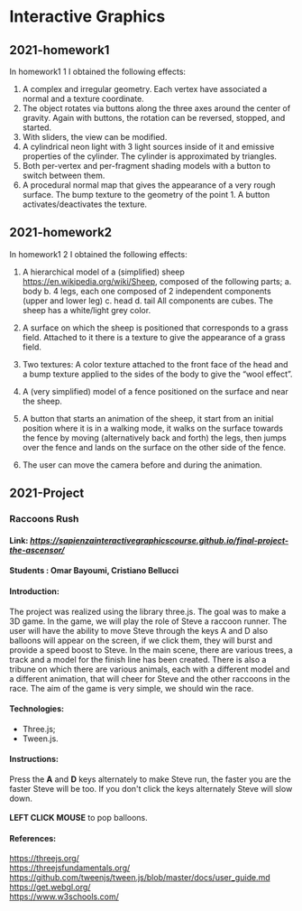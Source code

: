 # Interactive Graphics
## 2021-homework1
In homework1 1 I obtained the following effects: 

1.	A complex and irregular geometry. Each vertex have associated a normal and a texture coordinate.
2.	The object rotates via buttons along the three axes around the center of gravity. Again with buttons, the rotation can be reversed, stopped, and started.
3.	With sliders, the view can be modified.
4.	A cylindrical neon light with 3 light sources inside of it and emissive properties of the cylinder. The cylinder is approximated by triangles.
5.	Both per-vertex and per-fragment shading models with a button to switch between them.
6.	A procedural normal map that gives the appearance of a very rough surface. The bump texture to the geometry of the point 1. A button activates/deactivates the texture.

## 2021-homework2
In homework1 2 I obtained the following effects: 

1.	A hierarchical model of a (simplified) sheep https://en.wikipedia.org/wiki/Sheep, composed of the following parts;
a.	body 
b.	4 legs, each one composed of 2 independent components (upper and lower leg)
c.	head
d.	tail
All components are cubes. The sheep has a white/light grey color.

2.	A surface on which the sheep is positioned that corresponds to a grass field. Attached to it there is a texture to give the appearance of a grass field.

3.	Two textures: A color texture attached to the front face of the head and a bump texture applied to the sides of the body to give the “wool effect”.

4.	A (very simplified) model of a fence positioned on the surface and near the sheep.

5.	A button that starts an animation of the sheep, it start from an initial position where it is in a walking mode, it walks on the surface towards the fence by moving (alternatively back and forth) the legs, then jumps over the fence and lands on the surface on the other side of the fence. 

6.	The user can move the camera before and during the animation.

## 2021-Project

### Raccoons Rush

#### Link: *https://sapienzainteractivegraphicscourse.github.io/final-project-the-ascensor/*

#### Students : Omar Bayoumi, Cristiano Bellucci

#### Introduction:
The project was realized using the library three.js. The goal was to make a 3D game. In the game, we will play the role of Steve a raccoon runner. The user will have the ability to move Steve through the keys A and D also balloons will appear on the screen, if we click them, they will burst and provide a speed boost to Steve. In the main scene, there are various trees, a track and a model for the finish line has been created. There is also a tribune on which there are various animals, each with a different model and a different animation, that will cheer for Steve and the other raccoons in the race. The aim of the game is very simple, we should win the race.<br>

#### Technologies:
<ul>
  <li>Three.js;</li>
  <li>Tween.js.</li>
</ul>

#### Instructions:
Press the <b>A</b> and <b>D</b> keys alternately to make Steve run, the faster you are the faster Steve will be too. If you don't click the keys alternately Steve will slow down.<br><br>
<b>LEFT CLICK MOUSE</b> to pop balloons.<br>

#### References:
https://threejs.org/ <br>
https://threejsfundamentals.org/ <br>
https://github.com/tweenjs/tween.js/blob/master/docs/user_guide.md <br>
https://get.webgl.org/ <br>
https://www.w3schools.com/ <br>
